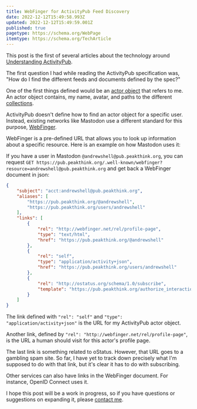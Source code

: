 ```yaml
---
title: WebFinger for ActivityPub Feed Discovery
date: 2022-12-12T15:49:58.993Z
updated: 2022-12-12T15:49:59.001Z
published: true
pagetype: https://schema.org/WebPage
itemtype: https://schema.org/TechArticle
---
```

This post is the first of several articles about the technology around [Understanding ActivityPub](/understanding-activitypub/).

The first question I had while reading the ActivityPub specification was, "How do I find the different feeds and documents defined by the spec?"

One of the first things defined would be an [actor object](https://www.w3.org/TR/activitypub/#actor-objects) that refers to me. An actor object contains, my name, avatar, and paths to the different [collections](https://www.w3.org/TR/activitypub/#collections).

ActivityPub doesn't define how to find an actor object for a specific user. Instead, existing networks like Mastodon use a different standard for this purpose, [WebFinger](https://www.rfc-editor.org/rfc/rfc7033).

WebFinger is a pre-defined URL that allows you to look up information about a specific resource. Here is an example on how Mastodon uses it:

If you have a user in Mastodon `@andrewshell@pub.peakthink.org`, you can request `GET https://pub.peakthink.org/.well-known/webfinger?resource=andrewshell@pub.peakthink.org` and get back a WebFinger document in json:

```json
{
    "subject": "acct:andrewshell@pub.peakthink.org",
    "aliases": [
        "https://pub.peakthink.org/@andrewshell",
        "https://pub.peakthink.org/users/andrewshell"
    ],
    "links": [
        {
            "rel": "http://webfinger.net/rel/profile-page",
            "type": "text/html",
            "href": "https://pub.peakthink.org/@andrewshell"
        },
        {
            "rel": "self",
            "type": "application/activity+json",
            "href": "https://pub.peakthink.org/users/andrewshell"
        },
        {
            "rel": "http://ostatus.org/schema/1.0/subscribe",
            "template": "https://pub.peakthink.org/authorize_interaction?uri={uri}"
        }
    ]
}
```

The link defined with `"rel": "self"` and `"type": "application/activity+json"` is the URL for my ActivityPub actor object.

Another link, defined by `"rel": "http://webfinger.net/rel/profile-page"`, is the URL a human should visit for this actor's profile page.

The last link is something related to oStatus. However, that URL goes to a gambling spam site. So far, I have yet to track down precisely what I'm supposed to do with that link, but it's clear it has to do with subscribing.

Other services can also have links in the WebFinger document. For instance, OpenID Connect uses it.

I hope this post will be a work in progress, so if you have questions or suggestions on expanding it, please [contact me](/contact/).